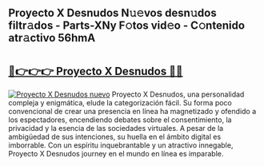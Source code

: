 ## Proyecto X Desnudos N𝚞𝚎vos desn𝚞dos filtr𝚊dos - Parts-XNy F𝚘tos vid𝚎o - C𝚘ntenido atr𝚊ctivo 56hmA

# <h2><a href="http://mb30kbr.tromn.icu/?c=Proyecto+X+Desnudos">🔗👉👉👉 Proyecto X Desnudos 🔗🔗</a></h2>

[![Proyecto X Desnudos nuevo](https://i.imgur.com/pEAQMta.gif)](http://mb30kbr.tromn.icu/?c=Proyecto+X+Desnudos)
Proyecto X Desnudos, una personalidad compleja y enigmática, elude la categorización fácil. Su forma poco convencional de crear una presencia en línea ha magnetizado y ofendido a los espectadores, encendiendo debates sobre el consentimiento, la privacidad y la esencia de las sociedades virtuales. A pesar de la ambigüedad de sus intenciones, su huella en el ámbito digital es imborrable. Con un espíritu inquebrantable y un atractivo innegable, Proyecto X Desnudos journey en el mundo en línea es imparable.
